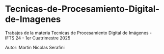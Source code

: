 # Tecnicas-de-Procesamiento-Digital-de-Imagenes
Trabajos de la materia Tecnicas de Procesamiento Digital de Imágenes - IFTS 24 - 1er Cuatrimestre 2025

Autor: Martin Nicolas Serafini
